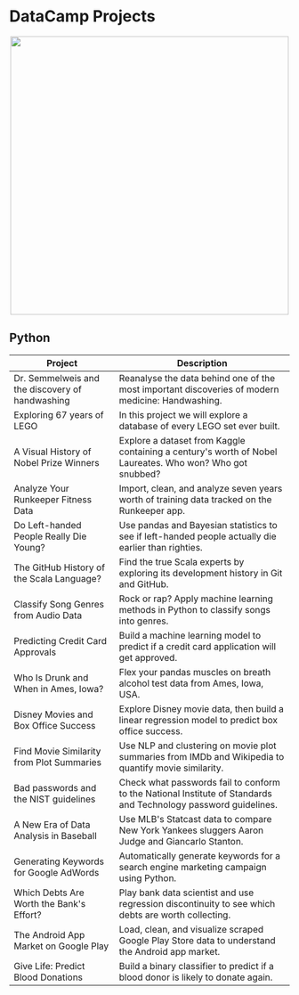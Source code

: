 # DataCamp Projects

<p align="center"> 
<img src="https://cdn.datacamp.com/main-app/assets/brand/logos/DataCamp_Horizontal_RGB-d196011f63ebda76dc5c9772425cf9541b8639af842d5e5476ef10f2460ed1e4.png" width="500">
</p>

## Python
| Project | Description |
| --- | --- |
| Dr. Semmelweis and the discovery of handwashing| Reanalyse the data behind one of the most important discoveries of modern medicine: Handwashing. |
|Exploring 67 years of LEGO| In this project we will explore a database of every LEGO set ever built. |
|A Visual History of Nobel Prize Winners| Explore a dataset from Kaggle containing a century's worth of Nobel Laureates. Who won? Who got snubbed? |
| Analyze Your Runkeeper Fitness Data | Import, clean, and analyze seven years worth of training data tracked on the Runkeeper app. |
| Do Left-handed People Really Die Young? | Use pandas and Bayesian statistics to see if left-handed people actually die earlier than righties. |
| The GitHub History of the Scala Language? | Find the true Scala experts by exploring its development history in Git and GitHub. |
| Classify Song Genres from Audio Data | Rock or rap? Apply machine learning methods in Python to classify songs into genres. |
| Predicting Credit Card Approvals | Build a machine learning model to predict if a credit card application will get approved. |
| Who Is Drunk and When in Ames, Iowa? | Flex your pandas muscles on breath alcohol test data from Ames, Iowa, USA. |
| Disney Movies and Box Office Success | Explore Disney movie data, then build a linear regression model to predict box office success. |
| Find Movie Similarity from Plot Summaries | Use NLP and clustering on movie plot summaries from IMDb and Wikipedia to quantify movie similarity. |
| Bad passwords and the NIST guidelines | Check what passwords fail to conform to the National Institute of Standards and Technology password guidelines. |
| A New Era of Data Analysis in Baseball | Use MLB's Statcast data to compare New York Yankees sluggers Aaron Judge and Giancarlo Stanton. |
| Generating Keywords for Google AdWords | Automatically generate keywords for a search engine marketing campaign using Python. |
| Which Debts Are Worth the Bank's Effort? | Play bank data scientist and use regression discontinuity to see which debts are worth collecting. |
| The Android App Market on Google Play | Load, clean, and visualize scraped Google Play Store data to understand the Android app market. |
| Give Life: Predict Blood Donations | Build a binary classifier to predict if a blood donor is likely to donate again. |





